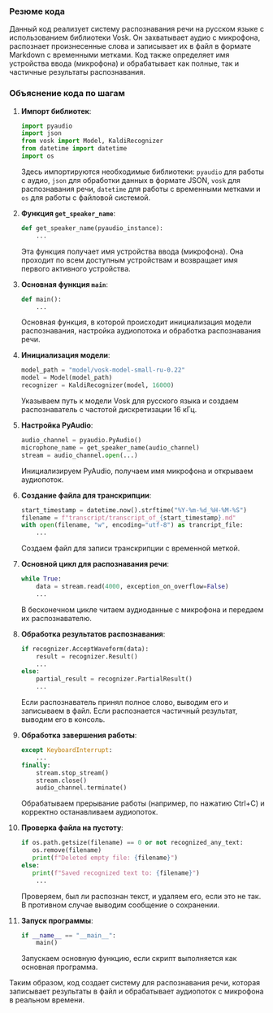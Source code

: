 ### Резюме кода

Данный код реализует систему распознавания речи на русском языке с использованием библиотеки Vosk. Он захватывает аудио с микрофона, распознает произнесенные слова и записывает их в файл в формате Markdown с временными метками. Код также определяет имя устройства ввода (микрофона) и обрабатывает как полные, так и частичные результаты распознавания.

### Объяснение кода по шагам

1. **Импорт библиотек**:

   ```python
   import pyaudio
   import json
   from vosk import Model, KaldiRecognizer
   from datetime import datetime
   import os
   ```

   Здесь импортируются необходимые библиотеки: `pyaudio` для работы с аудио, `json` для обработки данных в формате JSON, `vosk` для распознавания речи, `datetime` для работы с временными метками и `os` для работы с файловой системой.

2. **Функция `get_speaker_name`**:

   ```python
   def get_speaker_name(pyaudio_instance):
       ...
   ```

   Эта функция получает имя устройства ввода (микрофона). Она проходит по всем доступным устройствам и возвращает имя первого активного устройства.

3. **Основная функция `main`**:

   ```python
   def main():
       ...
   ```

   Основная функция, в которой происходит инициализация модели распознавания, настройка аудиопотока и обработка распознавания речи.

4. **Инициализация модели**:

   ```python
   model_path = "model/vosk-model-small-ru-0.22"
   model = Model(model_path)
   recognizer = KaldiRecognizer(model, 16000)
   ```

   Указываем путь к модели Vosk для русского языка и создаем распознаватель с частотой дискретизации 16 кГц.

5. **Настройка PyAudio**:

   ```python
   audio_channel = pyaudio.PyAudio()
   microphone_name = get_speaker_name(audio_channel)
   stream = audio_channel.open(...)
   ```

   Инициализируем PyAudio, получаем имя микрофона и открываем аудиопоток.

6. **Создание файла для транскрипции**:

   ```python
   start_timestamp = datetime.now().strftime("%Y-%m-%d_%H-%M-%S")
   filename = f"transcript/transcript_of_{start_timestamp}.md"
   with open(filename, "w", encoding="utf-8") as trancript_file:
       ...
   ```

   Создаем файл для записи транскрипции с временной меткой.

7. **Основной цикл для распознавания речи**:

   ```python
   while True:
       data = stream.read(4000, exception_on_overflow=False)
       ...
   ```

   В бесконечном цикле читаем аудиоданные с микрофона и передаем их распознавателю.

8. **Обработка результатов распознавания**:

   ```python
   if recognizer.AcceptWaveform(data):
       result = recognizer.Result()
       ...
   else:
       partial_result = recognizer.PartialResult()
       ...
   ```

   Если распознаватель принял полное слово, выводим его и записываем в файл. Если распознается частичный результат, выводим его в консоль.

9. **Обработка завершения работы**:

   ```python
   except KeyboardInterrupt:
       ...
   finally:
       stream.stop_stream()
       stream.close()
       audio_channel.terminate()
   ```

   Обрабатываем прерывание работы (например, по нажатию Ctrl+C) и корректно останавливаем аудиопоток.

10. **Проверка файла на пустоту**:

    ```python
    if os.path.getsize(filename) == 0 or not recognized_any_text:
       os.remove(filename)
       print(f"Deleted empty file: {filename}")
    else:
       print(f"Saved recognized text to: {filename}")
        ...
    ```

    Проверяем, был ли распознан текст, и удаляем его, если это не так. В противном случае выводим сообщение о сохранении.

11. **Запуск программы**:
    ```python
    if __name__ == "__main__":
        main()
    ```
    Запускаем основную функцию, если скрипт выполняется как основная программа.

Таким образом, код создает систему для распознавания речи, которая записывает результаты в файл и обрабатывает аудиопоток с микрофона в реальном времени.
